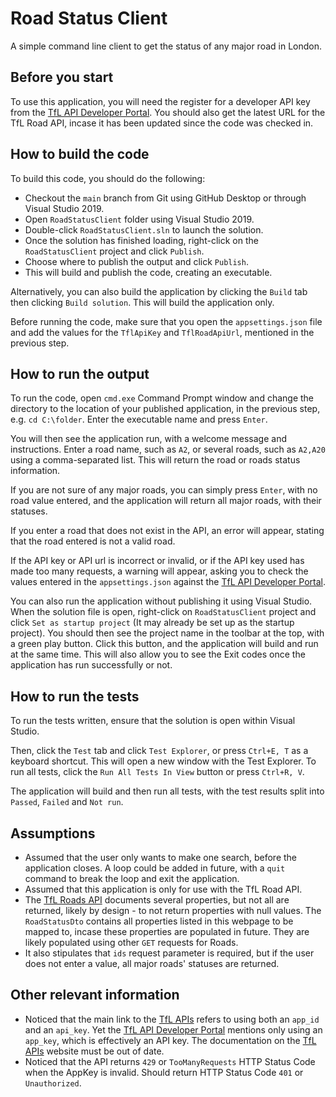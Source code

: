 # Road Status Client

A simple command line client to get the status of any major road in London.

## Before you start

To use this application, you will need the register for a developer API key from the [TfL API Developer Portal](https://api-portal.tfl.gov.uk/). You should also get the latest URL for the TfL Road API, incase it has been updated since the code was checked in.

## How to build the code

To build this code, you should do the following:

- Checkout the `main` branch from Git using GitHub Desktop or through Visual Studio 2019.
- Open `RoadStatusClient` folder using Visual Studio 2019.
- Double-click `RoadStatusClient.sln` to launch the solution.
- Once the solution has finished loading, right-click on the `RoadStatusClient` project and click `Publish`.
- Choose where to publish the output and click `Publish`.
- This will build and publish the code, creating an executable.

Alternatively, you can also build the application by clicking the `Build` tab then clicking `Build solution`. This will build the application only.

Before running the code, make sure that you open the `appsettings.json` file and add the values for the `TflApiKey` and `TflRoadApiUrl`, mentioned in the previous step.

## How to run the output

To run the code, open `cmd.exe` Command Prompt window and change the directory to the location of your published application, in the previous step, e.g. `cd C:\folder`. Enter the executable name and press `Enter`.

You will then see the application run, with a welcome message and instructions. Enter a road name, such as `A2`, or several roads, such as `A2,A20` using a comma-separated list. This will return the road or roads status information.

If you are not sure of any major roads, you can simply press `Enter`, with no road value entered, and the application will return all major roads, with their statuses.

If you enter a road that does not exist in the API, an error will appear, stating that the road entered is not a valid road.

If the API key or API url is incorrect or invalid, or if the API key used has made too many requests, a warning will appear, asking you to check the values entered in the `appsettings.json` against the [TfL API Developer Portal](https://api-portal.tfl.gov.uk/).

You can also run the application without publishing it using Visual Studio. When the solution file is open, right-click on `RoadStatusClient` project and click `Set as startup project` (It may already be set up as the startup project). You should then see the project name in the toolbar at the top, with a green play button. Click this button, and the application will build and run at the same time. This will also allow you to see the Exit codes once the application has run successfully or not.

## How to run the tests

To run the tests written, ensure that the solution is open within Visual Studio.

Then, click the `Test` tab and click `Test Explorer`, or press `Ctrl+E, T` as a keyboard shortcut. This will open a new window with the Test Explorer. To run all tests, click the `Run All Tests In View` button or press `Ctrl+R, V`.

The application will build and then run all tests, with the test results split into `Passed`, `Failed` and `Not run`.

## Assumptions

- Assumed that the user only wants to make one search, before the application closes. A loop could be added in future, with a `quit` command to break the loop and exit the application.
- Assumed that this application is only for use with the TfL Road API.
- The [TfL Roads API](https://api-portal.tfl.gov.uk/api-details#api=Road&operation=Road_GetByPathIds) documents several properties, but not all are returned, likely by design - to not return properties with null values. The `RoadStatusDto` contains all properties listed in this webpage to be mapped to, incase these properties are populated in future. They are likely populated using other `GET` requests for Roads.
- It also stipulates that `ids` request parameter is required, but if the user does not enter a value, all major roads' statuses are returned.

## Other relevant information

- Noticed that the main link to the [TfL APIs](https://api.tfl.gov.uk/) refers to using both an `app_id` and an `api_key`. Yet the [TfL API Developer Portal](https://api-portal.tfl.gov.uk/) mentions only using an `app_key`, which is effectively an API key. The documentation on the [TfL APIs](https://api.tfl.gov.uk/) website must be out of date.
- Noticed that the API returns `429` or `TooManyRequests` HTTP Status Code when the AppKey is invalid. Should return HTTP Status Code `401` or `Unauthorized`.
